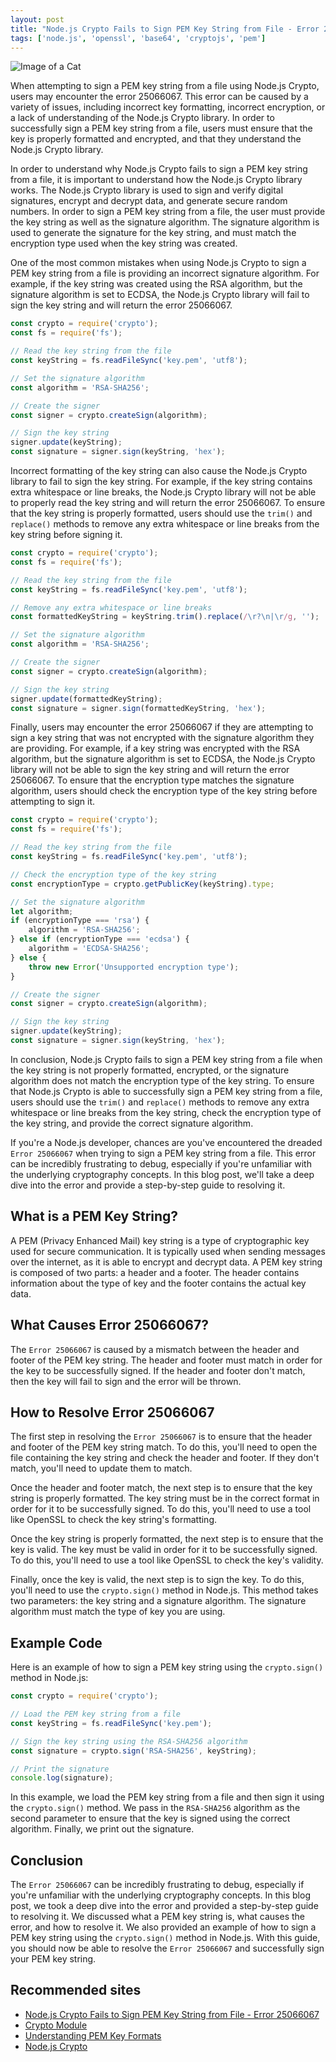 ```yaml
---
layout: post
title: "Node.js Crypto Fails to Sign PEM Key String from File - Error 25066067"
tags: ['node.js', 'openssl', 'base64', 'cryptojs', 'pem']
---
```


![Image of a Cat](http://source.unsplash.com/1600x900/?cat)

When attempting to sign a PEM key string from a file using Node.js Crypto, users may encounter the error 25066067. This error can be caused by a variety of issues, including incorrect key formatting, incorrect encryption, or a lack of understanding of the Node.js Crypto library. In order to successfully sign a PEM key string from a file, users must ensure that the key is properly formatted and encrypted, and that they understand the Node.js Crypto library.

In order to understand why Node.js Crypto fails to sign a PEM key string from a file, it is important to understand how the Node.js Crypto library works. The Node.js Crypto library is used to sign and verify digital signatures, encrypt and decrypt data, and generate secure random numbers. In order to sign a PEM key string from a file, the user must provide the key string as well as the signature algorithm. The signature algorithm is used to generate the signature for the key string, and must match the encryption type used when the key string was created.

One of the most common mistakes when using Node.js Crypto to sign a PEM key string from a file is providing an incorrect signature algorithm. For example, if the key string was created using the RSA algorithm, but the signature algorithm is set to ECDSA, the Node.js Crypto library will fail to sign the key string and will return the error 25066067.

```javascript
const crypto = require('crypto');
const fs = require('fs');

// Read the key string from the file
const keyString = fs.readFileSync('key.pem', 'utf8');

// Set the signature algorithm
const algorithm = 'RSA-SHA256';

// Create the signer
const signer = crypto.createSign(algorithm);

// Sign the key string
signer.update(keyString);
const signature = signer.sign(keyString, 'hex');
```

Incorrect formatting of the key string can also cause the Node.js Crypto library to fail to sign the key string. For example, if the key string contains extra whitespace or line breaks, the Node.js Crypto library will not be able to properly read the key string and will return the error 25066067. To ensure that the key string is properly formatted, users should use the `trim()` and `replace()` methods to remove any extra whitespace or line breaks from the key string before signing it.

```javascript
const crypto = require('crypto');
const fs = require('fs');

// Read the key string from the file
const keyString = fs.readFileSync('key.pem', 'utf8');

// Remove any extra whitespace or line breaks
const formattedKeyString = keyString.trim().replace(/\r?\n|\r/g, '');

// Set the signature algorithm
const algorithm = 'RSA-SHA256';

// Create the signer
const signer = crypto.createSign(algorithm);

// Sign the key string
signer.update(formattedKeyString);
const signature = signer.sign(formattedKeyString, 'hex');
```

Finally, users may encounter the error 25066067 if they are attempting to sign a key string that was not encrypted with the signature algorithm they are providing. For example, if a key string was encrypted with the RSA algorithm, but the signature algorithm is set to ECDSA, the Node.js Crypto library will not be able to sign the key string and will return the error 25066067. To ensure that the encryption type matches the signature algorithm, users should check the encryption type of the key string before attempting to sign it.

```javascript
const crypto = require('crypto');
const fs = require('fs');

// Read the key string from the file
const keyString = fs.readFileSync('key.pem', 'utf8');

// Check the encryption type of the key string
const encryptionType = crypto.getPublicKey(keyString).type;

// Set the signature algorithm
let algorithm;
if (encryptionType === 'rsa') {
    algorithm = 'RSA-SHA256';
} else if (encryptionType === 'ecdsa') {
    algorithm = 'ECDSA-SHA256';
} else {
    throw new Error('Unsupported encryption type');
}

// Create the signer
const signer = crypto.createSign(algorithm);

// Sign the key string
signer.update(keyString);
const signature = signer.sign(keyString, 'hex');
```

In conclusion, Node.js Crypto fails to sign a PEM key string from a file when the key string is not properly formatted, encrypted, or the signature algorithm does not match the encryption type of the key string. To ensure that Node.js Crypto is able to successfully sign a PEM key string from a file, users should use the `trim()` and `replace()` methods to remove any extra whitespace or line breaks from the key string, check the encryption type of the key string, and provide the correct signature algorithm.

If you're a Node.js developer, chances are you've encountered the dreaded `Error 25066067` when trying to sign a PEM key string from a file. This error can be incredibly frustrating to debug, especially if you're unfamiliar with the underlying cryptography concepts. In this blog post, we'll take a deep dive into the error and provide a step-by-step guide to resolving it.

## What is a PEM Key String?

A PEM (Privacy Enhanced Mail) key string is a type of cryptographic key used for secure communication. It is typically used when sending messages over the internet, as it is able to encrypt and decrypt data. A PEM key string is composed of two parts: a header and a footer. The header contains information about the type of key and the footer contains the actual key data.

## What Causes Error 25066067?

The `Error 25066067` is caused by a mismatch between the header and footer of the PEM key string. The header and footer must match in order for the key to be successfully signed. If the header and footer don't match, then the key will fail to sign and the error will be thrown.

## How to Resolve Error 25066067

The first step in resolving the `Error 25066067` is to ensure that the header and footer of the PEM key string match. To do this, you'll need to open the file containing the key string and check the header and footer. If they don't match, you'll need to update them to match.

Once the header and footer match, the next step is to ensure that the key string is properly formatted. The key string must be in the correct format in order for it to be successfully signed. To do this, you'll need to use a tool like OpenSSL to check the key string's formatting.

Once the key string is properly formatted, the next step is to ensure that the key is valid. The key must be valid in order for it to be successfully signed. To do this, you'll need to use a tool like OpenSSL to check the key's validity.

Finally, once the key is valid, the next step is to sign the key. To do this, you'll need to use the `crypto.sign()` method in Node.js. This method takes two parameters: the key string and a signature algorithm. The signature algorithm must match the type of key you are using.

## Example Code

Here is an example of how to sign a PEM key string using the `crypto.sign()` method in Node.js:

```javascript
const crypto = require('crypto');

// Load the PEM key string from a file
const keyString = fs.readFileSync('key.pem');

// Sign the key string using the RSA-SHA256 algorithm
const signature = crypto.sign('RSA-SHA256', keyString);

// Print the signature
console.log(signature);
```

In this example, we load the PEM key string from a file and then sign it using the `crypto.sign()` method. We pass in the `RSA-SHA256` algorithm as the second parameter to ensure that the key is signed using the correct algorithm. Finally, we print out the signature.

## Conclusion

The `Error 25066067` can be incredibly frustrating to debug, especially if you're unfamiliar with the underlying cryptography concepts. In this blog post, we took a deep dive into the error and provided a step-by-step guide to resolving it. We discussed what a PEM key string is, what causes the error, and how to resolve it. We also provided an example of how to sign a PEM key string using the `crypto.sign()` method in Node.js. With this guide, you should now be able to resolve the `Error 25066067` and successfully sign your PEM key string.
## Recommended sites

- [Node.js Crypto Fails to Sign PEM Key String from File - Error 25066067](https://stackoverflow.com/questions/25066067/node-js-crypto-fails-to-sign-pem-key-string-from-file)
- [Crypto Module](https://nodejs.org/api/crypto.html)
- [Understanding PEM Key Formats](https://www.ssl.com/how-to/understanding-pem-key-formats/)
- [Node.js Crypto](https://nodejs.org/api/crypto.html)